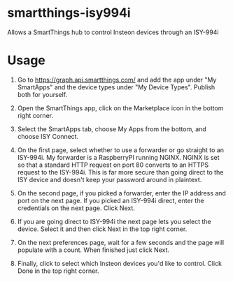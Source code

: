# smartthings-isy994i
Allows a SmartThings hub to control Insteon devices through an ISY-994i

# Usage

1) Go to https://graph.api.smartthings.com/ and add the app under "My SmartApps" and the device types under "My Device Types". Publish both for yourself.

2) Open the SmartThings app, click on the Marketplace icon in the bottom right corner.

3) Select the SmartApps tab, choose My Apps from the bottom, and choose ISY Connect.

4) On the first page, select whether to use a forwarder or go straight to an ISY-994i. 
My forwarder is a RaspberryPI running NGINX. NGINX is set so that a standard HTTP request on port 80 converts to an HTTPS request to the ISY-994i. This is far more secure than going direct to the ISY device and doesn't keep your password around in plaintext. 

5) On the second page, if you picked a forwarder, enter the IP address and port on the next page. If you picked an ISY-994i direct, enter the credentials on the next page. Click Next.

5) If you are going direct to ISY-994i the next page lets you select the device. Select it and then click Next in the top right corner.

6) On the next preferences page, wait for a few seconds and the page will populate with a count. When finished just click Next.

7) Finally, click to select which Insteon devices you'd like to control. Click Done in the top right corner.

